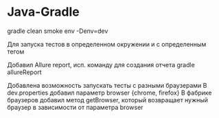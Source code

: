 # Java-Gradle

gradle clean smoke env -Denv=dev

Для запуска тестов в определенном окружении и с определенным тегом

Добавил Allure report, исп. команду для создания отчета
gradle allureReport

Добавлена возможность запускать тесты с разными браузерами
В dev.properties добавил параметр browser {chrome, firefox}
В фабрике браузеров добавил метод getBrowser, который возвращает нужный браузер в зависимости от параметра browser
